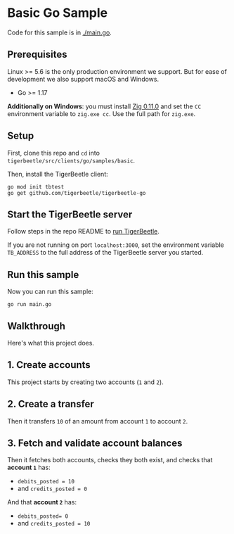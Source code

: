<!-- This file is generated by [/src/scripts/client_readmes.zig](/src/scripts/client_readmes.zig). -->
# Basic Go Sample

Code for this sample is in [./main.go](./main.go).

## Prerequisites

Linux >= 5.6 is the only production environment we
support. But for ease of development we also support macOS and Windows.
* Go >= 1.17

**Additionally on Windows**: you must install [Zig
0.11.0](https://ziglang.org/download/#release-0.11.0) and set the
`CC` environment variable to `zig.exe cc`. Use the full path for
`zig.exe`.

## Setup

First, clone this repo and `cd` into `tigerbeetle/src/clients/go/samples/basic`.

Then, install the TigerBeetle client:

```console
go mod init tbtest
go get github.com/tigerbeetle/tigerbeetle-go
```

## Start the TigerBeetle server

Follow steps in the repo README to [run
TigerBeetle](/README.md#running-tigerbeetle).

If you are not running on port `localhost:3000`, set
the environment variable `TB_ADDRESS` to the full
address of the TigerBeetle server you started.

## Run this sample

Now you can run this sample:

```console
go run main.go
```

## Walkthrough

Here's what this project does.

## 1. Create accounts

This project starts by creating two accounts (`1` and `2`).

## 2. Create a transfer

Then it transfers `10` of an amount from account `1` to
account `2`.

## 3. Fetch and validate account balances

Then it fetches both accounts, checks they both exist, and
checks that **account `1`** has:
 * `debits_posted = 10`
 * and `credits_posted = 0`

And that **account `2`** has:
 * `debits_posted= 0`
 * and `credits_posted = 10`
